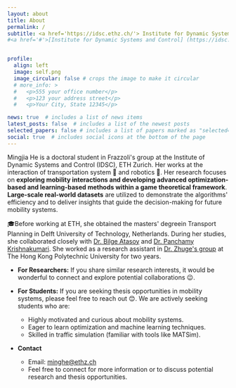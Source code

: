 ```yaml
---
layout: about
title: About
permalink: /
subtitle: <a href='https://idsc.ethz.ch/'> Institute for Dynamic Systems and Control</a>, ETH Zürich, Switzerland 
#<a href='#'>[Institute for Dynamic Systems and Control] (https://idsc.ethz.ch/)</a>, ETH Zürich, Switzerland


profile:
  align: left
  image: self.png
  image_circular: false # crops the image to make it circular
  # more_info: >
  #   <p>555 your office number</p>
  #   <p>123 your address street</p>
  #   <p>Your City, State 12345</p>

news: true  # includes a list of news items
latest_posts: false  # includes a list of the newest posts
selected_papers: false # includes a list of papers marked as "selected={true}"
social: true  # includes social icons at the bottom of the page
---
```


Mingjia He is a doctoral student in Frazzoli's group at the Institute of Dynamic Systems and Control (IDSC), ETH Zurich. Her works at the interaction of transportation system 🚋 and robotics 🤖. Her research focuses on **exploring mobility interactions and developing advanced optimization-based and learning-based methods within a game theoretical framework**. **Large-scale real-world datasets** are utilized to demonstrate the algorithms' efficiency and to deliver insights that guide the decision-making for future mobility systems.

🎓Before working at ETH, she obtained the masters' degreein Transport Planning in Delft University of Technology, Netherlands. During her studies, she collaborated closely with [Dr. Bilge Atasoy](https://sites.google.com/view/bilgeatasoy) and [Dr. Panchamy Krishnakumari](https://www.tudelft.nl/citg/over-faculteit/afdelingen/transport-planning/staff/persoonlijke-paginas/dr-ir-p-k-krishnakumari). She worked as a research assistant in  [Dr. Zhuge's group](http://www.lsgi.polyu.edu.hk/people/academic/tony-zhuge/index.asp) at The Hong Kong Polytechnic University for two years.



- **For Researchers:**
  If you share similar research interests, it would be wonderful to connect and explore potential collaborations :wink:. 

- **For Students:**
  If you are seeking thesis opportunities in mobility systems, please feel free to reach out :blush:. We are actively seeking students who are:
  - Highly motivated and curious about mobility systems.
  - Eager to learn optimization and machine learning techniques.
  - Skilled in traffic simulation (familiar with tools like MATSim).

- **Contact**
  - Email: minghe@ethz.ch
  - Feel free to connect for more information or to discuss potential research and thesis opportunities.